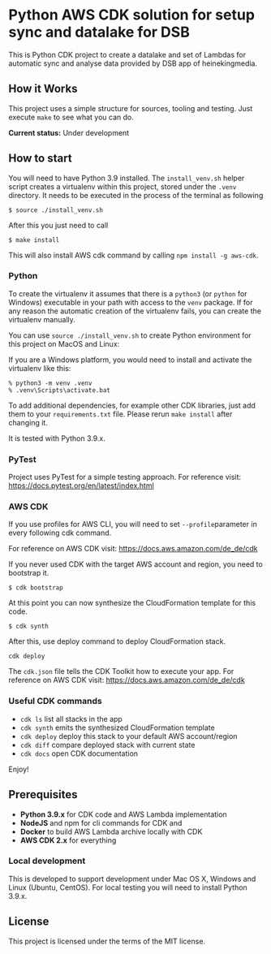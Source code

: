 Python AWS CDK solution for setup sync and datalake for DSB
========

This is Python CDK project to create a datalake and set of Lambdas for automatic sync and analyse data provided by DSB app of heinekingmedia.

## How it Works

This project uses a simple structure for sources, tooling and testing.
Just execute `make` to see what you can do.

**Current status:** Under development

## How to start

You will need to have Python 3.9 installed.
The `install_venv.sh` helper script creates a virtualenv within this
project, stored under the `.venv` directory.
It needs to be executed in the process of the terminal as following
 ```
 $ source ./install_venv.sh
 ```

 After this you just need to call
 ```
 $ make install
 ```
This will also install AWS cdk command by calling `npm install -g aws-cdk`.

### Python

To create the virtualenv it assumes that there is a `python3`
(or `python` for Windows) executable in your path with access to the `venv`
package. If for any reason the automatic creation of the virtualenv fails,
you can create the virtualenv manually.

You can use `source ./install_venv.sh` to create Python environment
for this project on MacOS and Linux:

If you are a Windows platform, you would need to install and activate the virtualenv like this:

```
% python3 -m venv .venv
% .venv\Scripts\activate.bat
```

To add additional dependencies, for example other CDK libraries, just add
them to your `requirements.txt` file. Please rerun `make install` after changing it.

It is tested with Python 3.9.x.

### PyTest

Project uses PyTest for a simple testing approach.
For reference visit: https://docs.pytest.org/en/latest/index.html

### AWS CDK

If you use profiles for AWS CLI, you will need to set `--profile`parameter in every following cdk command.

For reference on AWS CDK visit: https://docs.aws.amazon.com/de_de/cdk

If you never used CDK with the target AWS account and region, you need to
bootstrap it.
```
$ cdk bootstrap
```

At this point you can now synthesize the CloudFormation template for this code.
```
$ cdk synth
```

After this, use deploy command to deploy CloudFormation stack.
```
cdk deploy
```

The `cdk.json` file tells the CDK Toolkit how to execute your app.
For reference on AWS CDK visit: https://docs.aws.amazon.com/de_de/cdk

### Useful CDK commands

 * `cdk ls`          list all stacks in the app
 * `cdk synth`       emits the synthesized CloudFormation template
 * `cdk deploy`      deploy this stack to your default AWS account/region
 * `cdk diff`        compare deployed stack with current state
 * `cdk docs`        open CDK documentation

Enjoy!

## Prerequisites

* **Python 3.9.x** for CDK code and AWS Lambda implementation
* **NodeJS** and npm for cli commands for CDK and
* **Docker** to build AWS Lambda archive locally with CDK
* **AWS CDK 2.x** for everything

### Local development

This is developed to support development under Mac OS X, Windows and Linux (Ubuntu, CentOS).
For local testing you will need to install Python 3.9.x.

## License

This project is licensed under the terms of the MIT license.
